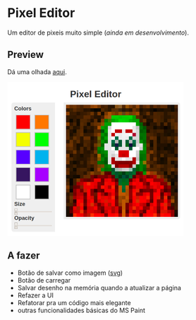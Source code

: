 # Pixel Editor
Um editor de pixeis muito simple (_ainda em desenvolvimento_).

## Preview

Dá uma olhada [aqui](https://yudi-azvd.github.io/pixel-editor).

<img src="./.github/joker-editor.png" width="400">

## A fazer
- Botão de salvar como imagem ([svg](http://jsfiddle.net/pfp9y5xp/))
- Botão de carregar
- Salvar desenho na memória quando a atualizar a página
- Refazer a UI
- Refatorar pra um código mais elegante
- outras funcionalidades básicas do MS Paint
